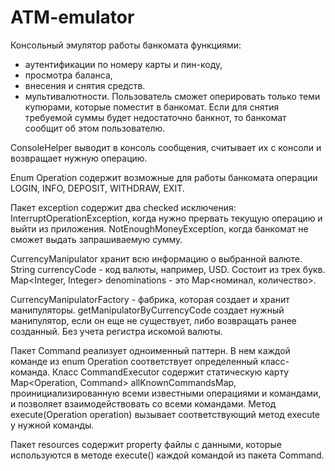 # ATM-emulator

 Консольный эмулятор работы банкомата  функциями: 
 - аутентификации по номеру карты и пин-коду, 
 - просмотра баланса, 
 - внесения и снятия средств. 
 - мультивалютности.
 Пользователь сможет оперировать только теми купюрами, которые поместит в банкомат.
 Если для снятия требуемой суммы будет недостаточно банкнот, то банкомат сообщит об этом пользователю.

 ConsoleHelper выводит в консоль сообщения, считывает их с консоли и возвращает нужную операцию.

 Enum Operation содержит возможные для работы банкомата операции LOGIN, INFO, DEPOSIT, WITHDRAW, EXIT.

 Пакет exception содержит два checked исключения:
 InterruptOperationException, когда нужно прервать текущую операцию и выйти из приложения.
 NotEnoughMoneyException, когда банкомат не сможет выдать запрашиваемую сумму.

 CurrencyManipulator хранит всю информацию о выбранной валюте.
 String currencyCode - код валюты, например, USD. Состоит из трех букв.
 Map<Integer, Integer> denominations - это Map<номинал, количество>.

 CurrencyManipulatorFactory - фабрика, которая создает и хранит манипуляторы.
 getManipulatorByCurrencyCode создает нужный манипулятор, если он еще не существует, либо возвращать ранее созданный.
 Без учета регистра искомой валюты.

 Пакет Command реализует одноименный паттерн. В нем каждой команде из enum Operation соответствует определенный
 класс-команда. Класс CommandExecutor содержит статическую карту Map<Operation, Command> allKnownCommandsMap,
 проинициализированную всеми известными операциями и командами, и позволяет взаимодействовать со всеми командами.
 Метод execute(Operation operation) вызывает соответствующий метод execute у нужной команды.

 Пакет resources содержит property файлы с данными, которые используются в методе execute() каждой командой
 из пакета Command.
